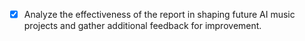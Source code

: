 - [x] Analyze the effectiveness of the report in shaping future AI music projects and gather additional feedback for improvement.